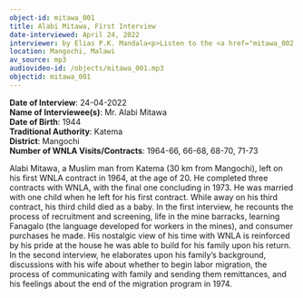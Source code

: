 ```yaml
---
object-id: mitawa_001
title: Alabi Mitawa, First Interview
date-interviewed: April 24, 2022
interviewer: by Elias P.K. Mandala<p>Listen to the <a href="mitawa_002.html">Follow-up Interview</a></p>
location: Mangochi, Malawi
av_source: mp3
audiovideo-id: /objects/mitawa_001.mp3
objectid: mitawa_001
---
```


**Date of Interview**: 24-04-2022<br>
**Name of Interviewee(s)**:  Mr. Alabi Mitawa<br>
**Date of Birth**: 1944<br>
**Traditional Authority**: Katema<br>
**District**: Mangochi<br>
**Number of WNLA Visits/Contracts**: 1964-66, 66-68, 68-70, 71-73<br>
<p>Alabi Mitawa, a Muslim man from Katema (30 km from Mangochi), left on his first WNLA contract in 1964, at the age of 20. He completed three contracts with WNLA, with the final one concluding in 1973. He was married with one child when he left for his first contract. While away on his third contract, his third child died as a baby. In the first interview, he recounts the process of recruitment and screening, life in the mine barracks, learning Fanagalo (the language developed for workers in the mines), and consumer purchases he made. His nostalgic view of his time with WNLA is reinforced by his pride at the house he was able to build for his family upon his return. In the second interview, he elaborates upon his family’s background, discussions with his wife about whether to begin labor migration, the process of communicating with family and sending them remittances, and his feelings about the end of the migration program in 1974.</p>